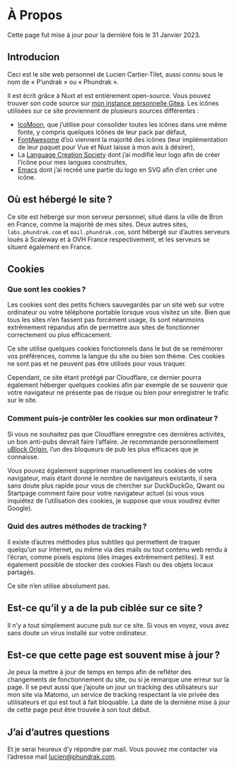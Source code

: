 # À Propos

Cette page fut mise à jour pour la dernière fois le 31 Janvier 2023.

## Introducion

Ceci est le site web personnel de Lucien Cartier-Tilet, aussi connu
sous le nom de « P’undrak » ou « Phundrak ».

Il est écrit grâce à Nuxt et est entièrement open-source. Vous pouvez
trouver son code source sur [mon instance personnelle
Gitea](https://labs.phundrak.com/phundrak/phundrak.com). Les icônes
utilisées sur ce site proviennent de plusieurs sources différentes :
- [IcoMoon](https://icomoon.io/), que j’utilise pour consolider toutes
  les icônes dans une même fonte, y compris quelques icônes de leur
  pack par défaut,
- [FontAwesome](https://fontawesome.com/) d’où viennent la majorité
  des icônes (leur implémentation de leur paquet pour Vue et Nuxt
  laisse à mon avis à désirer),
- La [Language Creation Society](https://conlang.org/) dont j’ai
  modifié leur logo afin de créer l’icône pour mes langues
  construites,
- [Emacs](https://www.gnu.org/software/emacs/) dont j’ai recréé une
  partie du logo en SVG afin d’en créer une icône.

## Où est hébergé le site ?
Ce site est hébergé sur mon serveur personnel, situé dans la ville de
Bron en France, comme la majorité de mes sites. Deux autres sites,
`labs.phundrak.com` et `mail.phundrak.com`, sont hébergé sur d’autres
serveurs loués à Scaleway et à OVH France respectivement, et les
serveurs se situent également en France.

## Cookies
### Que sont les cookies ?
Les cookies sont des petits fichiers sauvegardés par un site web sur
votre ordinateur ou votre téléphone portable lorsque vous visitez un
site. Bien que tous les sites n’en fassent pas forcément usage, ils
sont néanmoins extrêmement répandus afin de permettre aux sites de
fonctionner correctement ou plus efficacement.

Ce site utilise quelques cookies fonctionnels dans le but de se
remémorer vos préférences, comme la langue du site ou bien son thème.
Ces cookies ne sont pas et ne peuvent pas être utilisés pour vous
traquer.

Cependant, ce site étant protégé par Cloudflare, ce dernier pourra
également héberger quelques cookies afin par exemple de se souvenir
que votre navigateur ne présente pas de risque ou bien pour
enregistrer le trafic sur le site.

### Comment puis-je contrôler les cookies sur mon ordinateur ?
Si vous ne souhaitez pas que Cloudflare enregistre ces dernières
activités, un bon anti-pubs devrait faire l’affaire. Je recommande
personnellement [uBlock Origin](https://ublockorigin.com/), l’un des
bloqueurs de pub les plus efficaces que je connaisse.

Vous pouvez également supprimer manuellement les cookies de votre
navigateur, mais étant donné le nombre de navigateurs existants, il
sera sans doute plus rapide pour vous de chercher sur DuckDuckGo,
Qwant ou Startpage comment faire pour votre navigateur actuel (si vous
vous inquiétez de l’utilisation des cookies, je suppose que vous
voudrez éviter Google).

### Quid des autres méthodes de tracking ?
Il existe d’autres méthodes plus subtiles qui permettent de traquer
quelqu’un sur internet, ou même via des mails ou tout contenu web
rendu à l’écran, comme pixels espions (des images extrêmement
petites). Il est également possible de stocker des cookies Flash ou
des objets locaux partagés.

Ce site n’en utilise absolument pas.

## Est-ce qu’il y a de la pub ciblée sur ce site ?

Il n’y a tout simplement aucune pub sur ce site. Si vous en voyez,
vous avez sans doute un virus installé sur votre ordinateur.

## Est-ce que cette page est souvent mise à jour ?

Je peux la mettre à jour de temps en temps afin de refléter des
changements de fonctionnement du site, ou si je remarque une erreur
sur la page. Il se peut aussi que j’ajoute un jour un tracking des
utilisateurs sur mon site via Matomo, un service de tracking
respectant la vie privée des utilisateurs et qui est tout à fait
bloquable. La date de la derniène mise à jour de cette page peut être
trouvée à son tout début.

## J’ai d’autres questions
Et je serai heureux d’y répondre par mail. Vous pouvez me contacter
via l’adresse mail [lucien@phundrak.com](mailto:lucien@phundrak.com).

